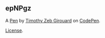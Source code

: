 epNPgz
------


A [Pen](http://codepen.io/ZebGirouard/pen/epNPgz) by [Timothy Zeb Girouard](http://codepen.io/ZebGirouard) on [CodePen](http://codepen.io/).

[License](http://codepen.io/ZebGirouard/pen/epNPgz/license).